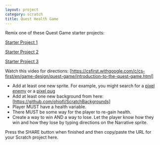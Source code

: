 ```yaml
---
layout: project
category: scratch
title: Quest Health Game
---
```


Remix one of these Quest Game starter projects:

[Starter Project 1](https://scratch.mit.edu/projects/247775402/)

[Starter Project 2](https://scratch.mit.edu/projects/247775659/)

[Starter Project 3](https://scratch.mit.edu/projects/247775540/)

Watch this video for directions: [https://csfirst.withgoogle.com/c/cs-first/en/game-design/quest-game/introduction-to-the-quest-game.html]

- Add at least one new sprite. For example, you might search for a [pixel enemy](https://www.google.com/searchsurl=1&q=pixel+enemy&tbas=0&tbs=itp:animated,ic:trans&tbm=isch&source=lnt&sa=X&safe=active&ssui=on) or a [pixel pug](https://www.google.com/search?surl=1&tbs=itp%3Aanimated%2Cic%3Atrans&tbm=isch&sa=1&q=pixel+pug&oq=pixel+pug&safe=active&ssui=on)
- Add at least one new background from here: [https://github.com/ohiofi/ScratchBackgrounds]
- Player MUST have a health variable.
- There MUST be some way for the player to re-gain health.
- Create a way to win AND a way to lose. Let the player know how they win and how they lose by typing directions on the Narrative sprite.

Press the SHARE button when finished and then copy/paste the URL for your Scratch project here.
